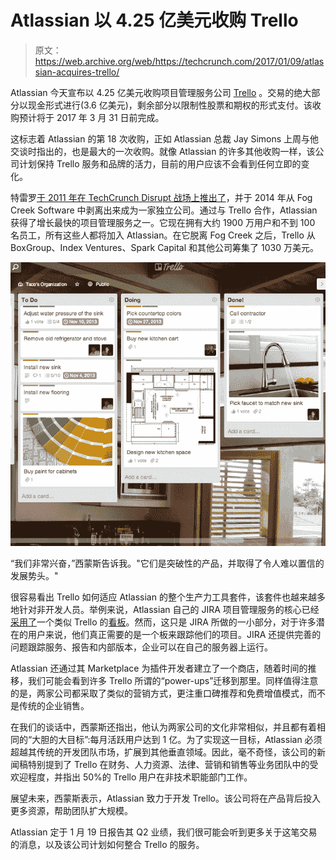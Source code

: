 # Atlassian 以 4.25 亿美元收购 Trello 

> 原文：<https://web.archive.org/web/https://techcrunch.com/2017/01/09/atlassian-acquires-trello/>

Atlassian 今天宣布以 4.25 亿美元收购项目管理服务公司 [Trello](https://web.archive.org/web/20230130100805/https://trello.com/) 。交易的绝大部分以现金形式进行(3.6 亿美元)，剩余部分以限制性股票和期权的形式支付。该收购预计将于 2017 年 3 月 31 日前完成。

这标志着 Atlassian 的第 18 次收购，正如 Atlassian 总裁 Jay Simons 上周与他交谈时指出的，也是最大的一次收购。就像 Atlassian 的许多其他收购一样，该公司计划保持 Trello 服务和品牌的活力，目前的用户应该不会看到任何立即的变化。

特雷罗[于 2011 年在 TechCrunch Disrupt 战场上推出了](https://web.archive.org/web/20230130100805/https://techcrunch.com/2011/09/13/joel-spolskys-trello-is-a-simple-workflow-and-list-manager-for-groups/)，并于 2014 年从 Fog Creek Software 中剥离出来成为一家独立公司。通过与 Trello 合作，Atlassian 获得了增长最快的项目管理服务之一。它现在拥有大约 1900 万用户和不到 100 名员工，所有这些人都将加入 Atlassian。在它脱离 Fog Creek 之后，Trello 从 BoxGroup、Index Ventures、Spark Capital 和其他公司筹集了 1030 万美元。

[![Organizing, assigning, and tracking tasks for a team is time consuming. Trello brings more productivity to your individual and team projects. It shows all of the projects from the entire team in a single glance. Assigning projects is easy, just put them in the assigned person’s or team’s list and when completed drag it to the completed list. Each “card” or task can be commented on and links can be added. Trello works across multiple devices and uploads files from Dropbox or Google Drive.](img/ad18f135ec2d90d16d470c72693a119f.png)](https://web.archive.org/web/20230130100805/https://techcrunch.com/wp-content/uploads/2015/09/screen-shot-2015-09-01-at-3-54-12-pm.png)

“我们非常兴奋，”西蒙斯告诉我。"它们是突破性的产品，并取得了令人难以置信的发展势头。"

很容易看出 Trello 如何适应 Atlassian 的整个生产力工具套件，该套件也越来越多地针对非开发人员。举例来说，Atlassian 自己的 JIRA 项目管理服务的核心已经[采用了](https://web.archive.org/web/20230130100805/https://confluence.atlassian.com/agile/jira-agile-user-s-guide/using-a-board)一个类似 Trello 的[看板](https://web.archive.org/web/20230130100805/https://leankit.com/learn/kanban/kanban-board/)。然而，这只是 JIRA 所做的一小部分，对于许多潜在的用户来说，他们真正需要的是一个板来跟踪他们的项目。JIRA 还提供完善的问题跟踪服务、报告和内部版本，企业可以在自己的服务器上运行。

Atlassian 还通过其 Marketplace 为插件开发者建立了一个商店，随着时间的推移，我们可能会看到许多 Trello 所谓的“power-ups”迁移到那里。同样值得注意的是，两家公司都采取了类似的营销方式，更注重口碑推荐和免费增值模式，而不是传统的企业销售。

在我们的谈话中，西蒙斯还指出，他认为两家公司的文化非常相似，并且都有着相同的“大胆的大目标”:每月活跃用户达到 1 亿。为了实现这一目标，Atlassian 必须超越其传统的开发团队市场，扩展到其他垂直领域。因此，毫不奇怪，该公司的新闻稿特别提到了 Trello 在财务、人力资源、法律、营销和销售等业务团队中的受欢迎程度，并指出 50%的 Trello 用户在非技术职能部门工作。

展望未来，西蒙斯表示，Atlassian 致力于开发 Trello。该公司将在产品背后投入更多资源，帮助团队扩大规模。

Atlassian 定于 1 月 19 日报告其 Q2 业绩，我们很可能会听到更多关于这笔交易的消息，以及该公司计划如何整合 Trello 的服务。